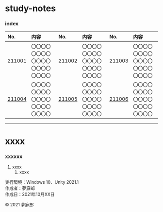 # study-notes

### <b>index</b>

|No.|内容|No.|内容|No.|内容|
|:--|:--|:--|:--|:--|:--|
|[211001](#211004)|〇〇〇〇〇〇〇〇〇〇〇〇〇〇〇〇〇〇〇〇|[211002](#211005)|〇〇〇〇〇〇〇〇〇〇〇〇〇〇〇〇〇〇〇〇|[211003](#211004)|〇〇〇〇〇〇〇〇〇〇〇〇〇〇〇〇〇〇〇〇|
|[211004](#211004)|〇〇〇〇〇〇〇〇〇〇〇〇〇〇〇〇〇〇〇〇|[211005](#211005)|〇〇〇〇〇〇〇〇〇〇〇〇〇〇〇〇〇〇〇〇|[211006](#211004)|〇〇〇〇〇〇〇〇〇〇〇〇〇〇〇〇〇〇〇〇|
***

<a name="211001"></a>
# <b>xxxx</b>

### xxxxxx

1. xxxx  
    1. xxxx

実行環境：Windows 10、Unity 2021.1  
作成者：夢寐郎  
作成日：2021年10月XX日  

© 2021 夢寐郎